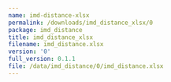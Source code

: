 ```yaml
---
name: imd-distance-xlsx
permalink: /downloads/imd_distance_xlsx/0
package: imd_distance
title: imd_distance_xlsx
filename: imd_distance.xlsx
version: '0'
full_version: 0.1.1
file: /data/imd_distance/0/imd_distance.xlsx
---
```

